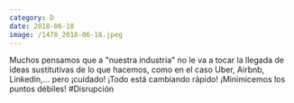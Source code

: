 ```yaml
--- 
category: D 
date: 2018-06-18 
image: /1478_2018-06-18.jpeg 
--- 
```


Muchos pensamos que a "nuestra industria" no le va a tocar la llegada de ideas sustitutivas de lo que hacemos, como en el caso Uber, Airbnb, Linkedin,... pero ¡cuidado! ¡Todo está cambiando rápido! ¡Minimicemos los puntos débiles! #Disrupción